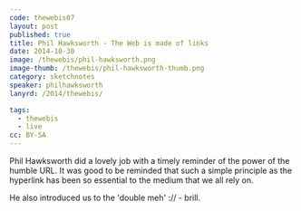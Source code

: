 ```yaml
---
code: thewebis07
layout: post
published: true
title: Phil Hawksworth - The Web is made of links
date: 2014-10-30
image: /thewebis/phil-hawksworth.png
image-thumb: /thewebis/phil-hawksworth-thumb.png
category: sketchnotes
speaker: philhawksworth
lanyrd: /2014/thewebis/

tags:
  - thewebis
  - live
cc: BY-SA
---
```


Phil Hawksworth did a lovely job with a timely reminder of the power of the humble URL.
It was good to be reminded that such a simple principle as the hyperlink has been so essential to the medium that we all rely on.

He also introduced us to the 'double meh' :// - brill.
